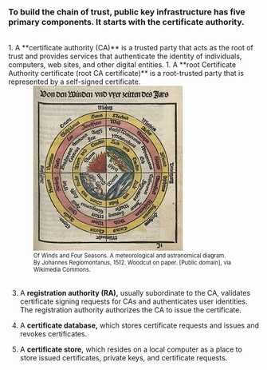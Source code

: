 ### To build the chain of trust, public key infrastructure has five primary components.  It starts with the certificate authority.
<br>
1. A **certificate authority (CA)**  is a trusted party that acts as the root of trust and provides services that authenticate the identity of individuals, computers, web sites, and other digital entities.
1. A **root Certificate Authority certificate (root CA certificate)** is a root-trusted party that is represented by a self-signed certificate.

 <figure class="snippetimg" style="margin: 0 auto;width:80%">
  <img src=".guides/img/Elements.jpg" alt="https://commons.wikimedia.org/wiki/File:Chain_of_trust.svg">
  <figcaption style="font-size: 0.8em; text-align: left;">  Of Winds and Four Seasons. A meteorological and astronomical diagram. <br>
  By Johannes Regiomontanus, 1512. Woodcut on paper. [Public domain], via Wikimedia Commons.</figcaption>
</figure>
<br>

3. A **registration authority (RA),** usually subordinate to the CA, validates certificate signing requests for CAs and authenticates user identities.  The registration authority authorizes the CA to issue the certificate. 

1. A **certificate database,** which stores certificate requests and issues and revokes certificates.

1. A **certificate store,** which resides on a local computer as a place to store issued certificates, private keys, and  certificate requests.
